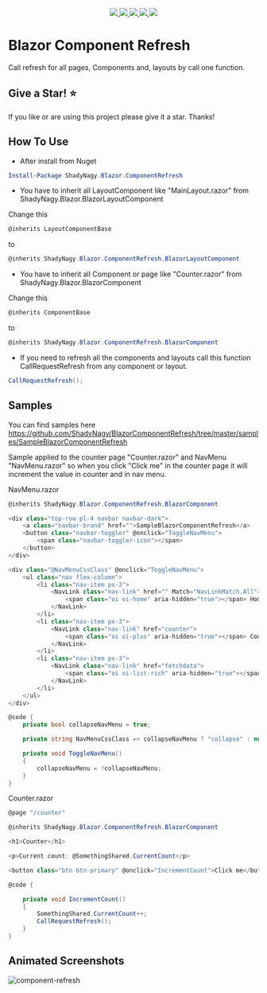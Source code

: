 <p align="center">
    <a href="https://www.nuget.org/packages/ShadyNagy.Blazor.ComponentRefresh" alt="NuGet">
        <img src="https://img.shields.io/nuget/v/ShadyNagy.Blazor.ComponentRefresh" />
    </a>
    <a href="https://www.nuget.org/packages/ShadyNagy.Blazor.ComponentRefresh" alt="NuGet">
        <img src="https://img.shields.io/nuget/dt/ShadyNagy.Blazor.ComponentRefresh" />
    </a>
    <a href="https://github.com/ShadyNagy/BlazorComponentRefresh/actions?query=workflow%3A%22publish+ShadyNagy.Blazor.ComponentRefresh+to+nuget%22" alt="Workflows">
        <img src="https://github.com/shadynagy/BlazorComponentRefresh/workflows/publish%20ShadyNagy.Blazor.ComponentRefresh%20to%20nuget/badge.svg" />
    </a>
    <a href="https://github.com/ShadyNagy/BlazorComponentRefresh/graphs/contributors" alt="Contributors">
        <img src="https://img.shields.io/github/contributors/ShadyNagy/BlazorComponentRefresh" />
    </a>
    <a href="https://github.com/ShadyNagy/BlazorComponentRefresh/blob/master/LICENSE" alt="license">
        <img src="https://img.shields.io/badge/License-MIT-blue.svg" />
    </a>
</p>

# Blazor Component Refresh
Call refresh for all pages, Components and, layouts by call one function.

## Give a Star! :star:

If you like or are using this project please give it a star. Thanks!

## How To Use
- After install from Nuget
```powershell
Install-Package ShadyNagy.Blazor.ComponentRefresh
```

- You have to inherit all LayoutComponent like "MainLayout.razor" from ShadyNagy.Blazor.BlazorLayoutComponent

Change this
```csharp
@inherits LayoutComponentBase
```
to
```csharp
@inherits ShadyNagy.Blazor.ComponentRefresh.BlazorLayoutComponent
```

- You have to inherit all Component or page like "Counter.razor" from ShadyNagy.Blazor.BlazorComponent

Change this
```csharp
@inherits ComponentBase
```
to
```csharp
@inherits ShadyNagy.Blazor.ComponentRefresh.BlazorComponent
```

- If you need to refresh all the components and layouts call this function CallRequestRefresh from any component or layout.
```csharp
CallRequestRefresh();
```

## Samples
You can find samples here https://github.com/ShadyNagy/BlazorComponentRefresh/tree/master/samples/SampleBlazorComponentRefresh

Sample applied to the counter page "Counter.razor" and NavMenu "NavMenu.razor" so when you click "Click me" in the counter page it will increment the value in counter and in nav menu.

NavMenu.razor
```csharp
@inherits ShadyNagy.Blazor.ComponentRefresh.BlazorComponent

<div class="top-row pl-4 navbar navbar-dark">
    <a class="navbar-brand" href="">SampleBlazorComponentRefresh</a>
    <button class="navbar-toggler" @onclick="ToggleNavMenu">
        <span class="navbar-toggler-icon"></span>
    </button>
</div>

<div class="@NavMenuCssClass" @onclick="ToggleNavMenu">
    <ul class="nav flex-column">
        <li class="nav-item px-3">
            <NavLink class="nav-link" href="" Match="NavLinkMatch.All">
                <span class="oi oi-home" aria-hidden="true"></span> Home
            </NavLink>
        </li>
        <li class="nav-item px-3">
            <NavLink class="nav-link" href="counter">
                <span class="oi oi-plus" aria-hidden="true"></span> Counter @SomethingShared.CurrentCount
            </NavLink>
        </li>
        <li class="nav-item px-3">
            <NavLink class="nav-link" href="fetchdata">
                <span class="oi oi-list-rich" aria-hidden="true"></span> Fetch data
            </NavLink>
        </li>
    </ul>
</div>

@code {
    private bool collapseNavMenu = true;

    private string NavMenuCssClass => collapseNavMenu ? "collapse" : null;

    private void ToggleNavMenu()
    {
        collapseNavMenu = !collapseNavMenu;
    }
}

```

Counter.razor
```csharp
@page "/counter"

@inherits ShadyNagy.Blazor.ComponentRefresh.BlazorComponent

<h1>Counter</h1>

<p>Current count: @SomethingShared.CurrentCount</p>

<button class="btn btn-primary" @onclick="IncrementCount">Click me</button>

@code {

    private void IncrementCount()
    {
        SomethingShared.CurrentCount++;
        CallRequestRefresh();
    }
}
```
## Animated Screenshots
![component-refresh](https://user-images.githubusercontent.com/6225593/87247411-ffbb0e00-c453-11ea-97f7-ad80a6120258.gif)

